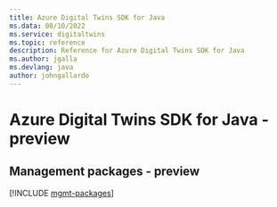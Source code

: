 ```yaml
---
title: Azure Digital Twins SDK for Java
ms.data: 08/10/2022
ms.service: digitaltwins
ms.topic: reference
description: Reference for Azure Digital Twins SDK for Java
ms.author: jgalla
ms.devlang: java
author: johngallardo
---
```

# Azure Digital Twins SDK for Java - preview

## Management packages - preview
[!INCLUDE [mgmt-packages](digital-twins-mgmt-index.md)]